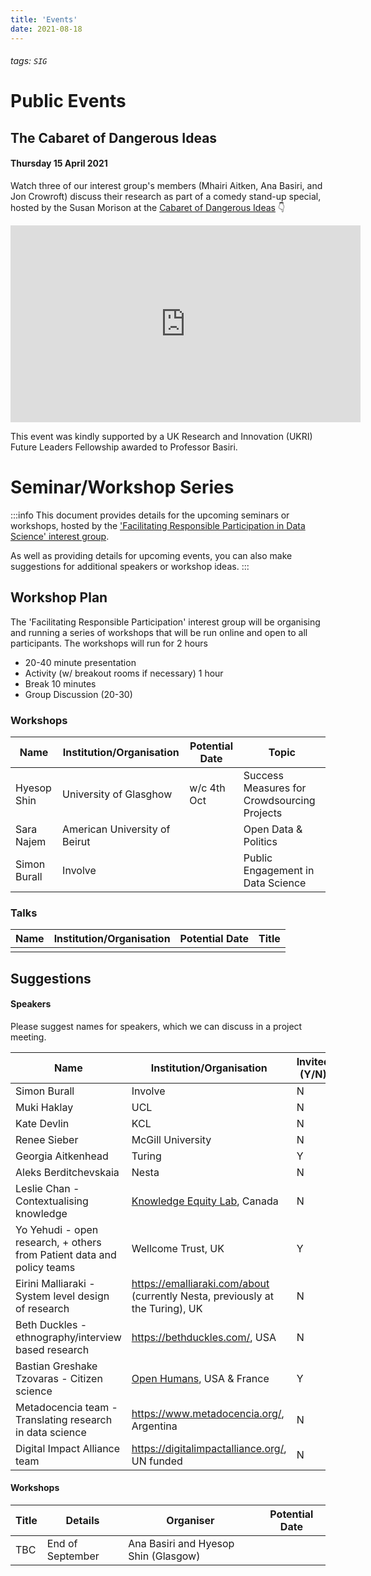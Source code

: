 ```yaml
---
title: 'Events'
date: 2021-08-18
---
```

###### tags: `SIG`

# Public Events

## The Cabaret of Dangerous Ideas
#### Thursday 15 April 2021

Watch three of our interest group's members (Mhairi Aitken, Ana Basiri, and Jon Crowroft) discuss their research as part of a comedy stand-up special, hosted by the Susan Morison at the [Cabaret of Dangerous Ideas](https://www.cabaretofdangerousideas.com) 👇

<iframe width="560" height="315" src="https://www.youtube.com/embed/reOMyLafUVY" title="YouTube video player" frameborder="0" allow="accelerometer; autoplay; clipboard-write; encrypted-media; gyroscope; picture-in-picture" allowfullscreen></iframe>

This event was kindly supported by a UK Research and Innovation (UKRI) Future Leaders Fellowship awarded to Professor Basiri.

# Seminar/Workshop Series

:::info
This document provides details for the upcoming seminars or workshops, hosted by the ['Facilitating Responsible Participation in Data Science' interest group](https://www.turing.ac.uk/research/interest-groups/facilitating-responsible-participation-data-science).

As well as providing details for upcoming events, you can also make suggestions for additional speakers or workshop ideas.
:::

## Workshop Plan

The 'Facilitating Responsible Participation' interest group will be organising and running a series of workshops that will be run online and open to all participants. The workshops will run for 2 hours

- 20-40 minute presentation
- Activity (w/ breakout rooms if necessary) 1 hour
- Break 10 minutes
- Group Discussion (20-30)

### Workshops

| Name | Institution/Organisation | Potential Date | Topic |
| ---- | ------------------------ | -------------- | ----- |
| Hyesop Shin | University of Glasghow | w/c 4th Oct | Success Measures for Crowdsourcing Projects |
| Sara Najem | American University of Beirut|  | Open Data & Politics |
| Simon Burall | Involve |  | Public Engagement in Data Science |

### Talks

| Name | Institution/Organisation | Potential Date | Title |
| ---- | ------------------------ | -------------- | ----- |
|      |                          |                |       |




## Suggestions 

#### Speakers

Please suggest names for speakers, which we can discuss in a project meeting.

| Name                  | Institution/Organisation                               | Invited (Y/N) | Agreed (Y/N) | Availability |
| --------------------- | ------------------------------------------------------ | ------------- | ------------ | ------------ |
| Simon Burall          | Involve| N | | |
| Muki Haklay           | UCL | N | | |
| Kate Devlin           | KCL | N | | |
| Renee Sieber          | McGill University| N | | |
| Georgia Aitkenhead    | Turing  | Y | | |
| Aleks Berditchevskaia | Nesta | N | | |
| Leslie Chan - Contextualising knowledge  | [Knowledge Equity Lab](https://knowledgeequitylab.ca/), Canada | N | | |
| Yo Yehudi - open research, + others from Patient data and policy teams |  Wellcome Trust, UK | Y | | |
| Eirini Malliaraki - System level design of research | https://emalliaraki.com/about (currently Nesta, previously at the Turing), UK | N | | |
| Beth Duckles - ethnography/interview based research| https://bethduckles.com/, USA | N | | |
| Bastian Greshake Tzovaras - Citizen science | [Open Humans](https://www.openhumans.org/), USA & France | Y | Y | | |
| Metadocencia team - Translating research in data science | https://www.metadocencia.org/, Argentina | N | | |
| Digital Impact Alliance team | https://digitalimpactalliance.org/, UN funded | N | | |

#### Workshops

| Title | Details | Organiser | Potential Date |
| ----- | ------- | --------- | -------------- |
| TBC   | End of September |Ana Basiri and Hyesop Shin (Glasgow) |   |          |       | October ?     | Polly Hudson          |                | |